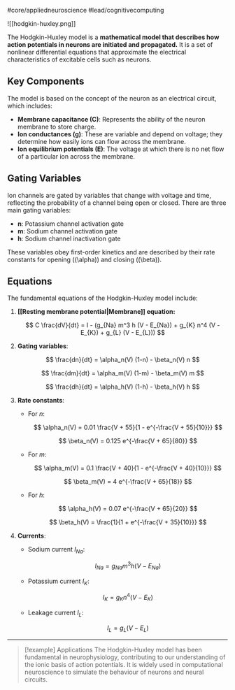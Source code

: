 #core/appliedneuroscience #lead/cognitivecomputing

![[hodgkin-huxley.png]]

The Hodgkin-Huxley model is a **mathematical model that describes how action potentials in neurons are initiated and propagated.** It is a set of nonlinear differential equations that approximate the electrical characteristics of excitable cells such as neurons.

## Key Components

The model is based on the concept of the neuron as an electrical circuit, which includes:

- **Membrane capacitance (C)**: Represents the ability of the neuron membrane to store charge.
- **Ion conductances (g)**: These are variable and depend on voltage; they determine how easily ions can flow across the membrane.
- **Ion equilibrium potentials (E)**: The voltage at which there is no net flow of a particular ion across the membrane.

## Gating Variables

Ion channels are gated by variables that change with voltage and time, reflecting the probability of a channel being open or closed. There are three main gating variables:

- **n**: Potassium channel activation gate
- **m**: Sodium channel activation gate
- **h**: Sodium channel inactivation gate

These variables obey first-order kinetics and are described by their rate constants for opening (\(\alpha\)) and closing (\(\beta\)).

## Equations

The fundamental equations of the Hodgkin-Huxley model include:

1. **[[Resting membrane potential|Membrane]] equation:**

   $$ C \frac{dV}{dt} = I - (g_{Na} m^3 h (V - E_{Na}) + g_{K} n^4 (V - E_{K}) + g_{L} (V - E_{L})) $$

2. **Gating variables**:

   $$ \frac{dn}{dt} = \alpha_n(V) (1-n) - \beta_n(V) n $$

   $$ \frac{dm}{dt} = \alpha_m(V) (1-m) - \beta_m(V) m $$

   $$ \frac{dh}{dt} = \alpha_h(V) (1-h) - \beta_h(V) h $$

3. **Rate constants**:
   - For $n$:

     $$ \alpha_n(V) = 0.01 \frac{V + 55}{1 - e^{-\frac{V + 55}{10}}} $$

     $$ \beta_n(V) = 0.125 e^{-\frac{V + 65}{80}} $$

   - For $m$:

     $$ \alpha_m(V) = 0.1 \frac{V + 40}{1 - e^{-\frac{V + 40}{10}}} $$

     $$ \beta_m(V) = 4 e^{-\frac{V + 65}{18}} $$

   - For $h$:

     $$ \alpha_h(V) = 0.07 e^{-\frac{V + 65}{20}} $$

     $$ \beta_h(V) = \frac{1}{1 + e^{-\frac{V + 35}{10}}} $$

4. **Currents**:
   - Sodium current $I_{Na}$:

     $$ I_{Na} = g_{Na} m^3 h (V - E_{Na}) $$

   - Potassium current $I_{K}$:

     $$ I_{K} = g_{K} n^4 (V - E_{K}) $$

   - Leakage current $I_{L}$:

     $$ I_{L} = g_{L} (V - E_{L}) $$

---

> [!example] Applications
> The Hodgkin-Huxley model has been fundamental in neurophysiology, contributing to our understanding of the ionic basis of action potentials. It is widely used in computational neuroscience to simulate the behaviour of neurons and neural circuits.
